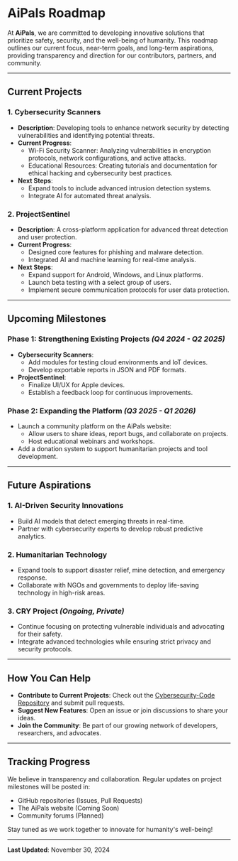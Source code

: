 # AiPals Roadmap

At **AiPals**, we are committed to developing innovative solutions that prioritize safety, security, and the well-being of humanity. This roadmap outlines our current focus, near-term goals, and long-term aspirations, providing transparency and direction for our contributors, partners, and community.

---

## **Current Projects**

### **1. Cybersecurity Scanners**
- **Description**: Developing tools to enhance network security by detecting vulnerabilities and identifying potential threats.
- **Current Progress**:
  - Wi-Fi Security Scanner: Analyzing vulnerabilities in encryption protocols, network configurations, and active attacks.
  - Educational Resources: Creating tutorials and documentation for ethical hacking and cybersecurity best practices.
- **Next Steps**:
  - Expand tools to include advanced intrusion detection systems.
  - Integrate AI for automated threat analysis.

### **2. ProjectSentinel**
- **Description**: A cross-platform application for advanced threat detection and user protection.
- **Current Progress**:
  - Designed core features for phishing and malware detection.
  - Integrated AI and machine learning for real-time analysis.
- **Next Steps**:
  - Expand support for Android, Windows, and Linux platforms.
  - Launch beta testing with a select group of users.
  - Implement secure communication protocols for user data protection.

---

## **Upcoming Milestones**

### **Phase 1: Strengthening Existing Projects** *(Q4 2024 - Q2 2025)*
- **Cybersecurity Scanners**:
  - Add modules for testing cloud environments and IoT devices.
  - Develop exportable reports in JSON and PDF formats.
- **ProjectSentinel**:
  - Finalize UI/UX for Apple devices.
  - Establish a feedback loop for continuous improvements.

### **Phase 2: Expanding the Platform** *(Q3 2025 - Q1 2026)*
- Launch a community platform on the AiPals website:
  - Allow users to share ideas, report bugs, and collaborate on projects.
  - Host educational webinars and workshops.
- Add a donation system to support humanitarian projects and tool development.

---

## **Future Aspirations**

### **1. AI-Driven Security Innovations**
- Build AI models that detect emerging threats in real-time.
- Partner with cybersecurity experts to develop robust predictive analytics.

### **2. Humanitarian Technology**
- Expand tools to support disaster relief, mine detection, and emergency response.
- Collaborate with NGOs and governments to deploy life-saving technology in high-risk areas.

### **3. CRY Project** *(Ongoing, Private)*
- Continue focusing on protecting vulnerable individuals and advocating for their safety.
- Integrate advanced technologies while ensuring strict privacy and security protocols.

---

## **How You Can Help**

- **Contribute to Current Projects**: Check out the [Cybersecurity-Code Repository](https://github.com/AiPals/Cybersecurity-Code) and submit pull requests.
- **Suggest New Features**: Open an issue or join discussions to share your ideas.
- **Join the Community**: Be part of our growing network of developers, researchers, and advocates.

---

## **Tracking Progress**

We believe in transparency and collaboration. Regular updates on project milestones will be posted in:
- GitHub repositories (Issues, Pull Requests)
- The AiPals website (Coming Soon)
- Community forums (Planned)

Stay tuned as we work together to innovate for humanity's well-being!

---

**Last Updated**: November 30, 2024
